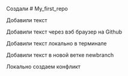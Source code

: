 ﻿Cоздали # My_first_repo

Добавили текст

Добавили текст через вэб браузер на Github

Добавили текст локально в терминале

Добавили текст в новой ветке newbranch

Локально создаем конфликт
